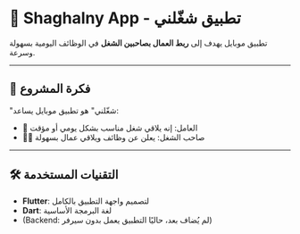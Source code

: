 # 💼 Shaghalny App - تطبيق شغّلني

تطبيق موبايل يهدف إلى **ربط العمال بصاحبين الشغل** في الوظائف اليومية بسهولة وسرعة.

---

## 📱 فكرة المشروع

"شغّلني" هو تطبيق موبايل يساعد:

- 🔨 العامل: إنه يلاقي شغل مناسب بشكل يومي أو مؤقت
- 🧑‍💼 صاحب الشغل: يعلن عن وظائف ويلاقي عمال بسهولة

---

## 🛠️ التقنيات المستخدمة

- **Flutter**: لتصميم واجهة التطبيق بالكامل
- **Dart**: لغة البرمجة الأساسية
- (Backend: لم يُضاف بعد، حاليًا التطبيق يعمل بدون سيرفر)



